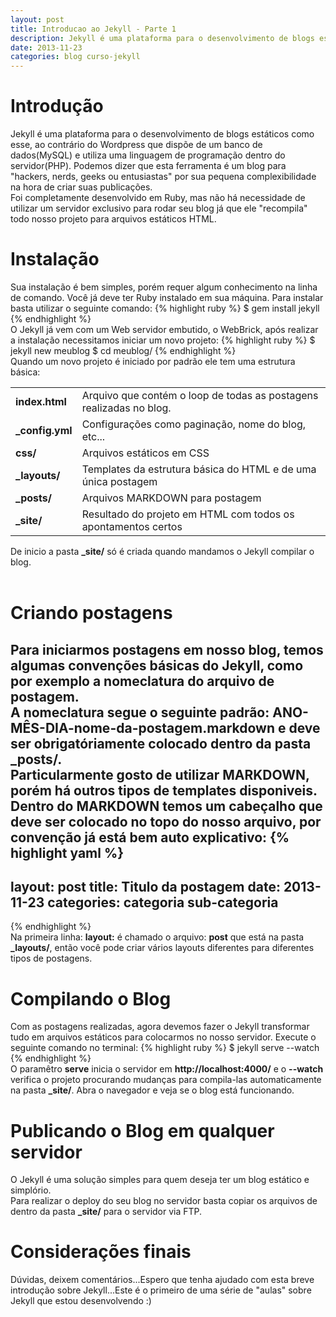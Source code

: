 ```yaml
---
layout: post
title: Introducao ao Jekyll - Parte 1
description: Jekyll é uma plataforma para o desenvolvimento de blogs estáticos como esse, ao contrário do Wordpress que dispõe de um banco de dados(MySQL) e utiliza uma linguagem de programação dentro do servidor(PHP). Podemos dizer que esta ferramenta é um blog para "hackers, nerds, geeks ou entusiastas" por sua pequena complexibilidade na hora de criar suas publicações.
date: 2013-11-23
categories: blog curso-jekyll
---
```


# Introdução
Jekyll é uma plataforma para o desenvolvimento de blogs estáticos como esse, ao contrário do Wordpress que dispõe de um banco de dados(MySQL) e utiliza uma linguagem de programação dentro do servidor(PHP). Podemos dizer que esta ferramenta é um blog para "hackers, nerds, geeks ou entusiastas" por sua pequena complexibilidade na hora de criar suas publicações.
<br />
Foi completamente desenvolvido em Ruby, mas não há necessidade de utilizar um servidor exclusivo para rodar seu blog já que ele "recompila" todo nosso projeto para arquivos estáticos HTML.

# Instalação
Sua instalação é bem simples, porém requer algum conhecimento na linha de comando. Você já deve ter Ruby instalado em sua máquina.
Para instalar basta utilizar o seguinte comando:
{% highlight ruby %}
$ gem install jekyll
{% endhighlight %}
<br />
O Jekyll já vem com um Web servidor embutido, o WebBrick, após realizar a instalação necessitamos iniciar um novo projeto:
{% highlight ruby %}
$ jekyll new meublog
$ cd meublog/
{% endhighlight %}
<br />
Quando um novo projeto é iniciado por padrão ele tem uma estrutura básica:
<br />
<table>
  <tr>
    <td><strong>index.html</strong></td>
    <td>Arquivo que contém o loop de todas as postagens realizadas no blog.</td>
  </tr>
  <tr>
    <td><strong>&#95;config.yml</strong></td>
    <td>Configurações como paginação, nome do blog, etc...</td>
  </tr>
  <tr>
    <td><strong>css/</strong></td>
    <td>Arquivos estáticos em CSS</td>
  </tr>
  <tr>
    <td><strong>&#95;layouts/</strong></td>
    <td>Templates da estrutura básica do HTML e de uma única postagem</td>
  </tr>
  <tr>
    <td><strong>&#95;posts/</strong></td>
    <td>Arquivos MARKDOWN para postagem</td>
  </tr>
  <tr>
    <td><strong>&#95;site/</strong></td>
    <td>Resultado do projeto em HTML com todos os apontamentos certos</td>
  </tr>
</table>

De inicio a pasta <strong>&#95;site/</strong> só é criada quando mandamos o Jekyll compilar o blog.
<br /><br />
# Criando postagens
Para iniciarmos postagens em nosso blog, temos algumas convenções básicas do Jekyll, como por exemplo a nomeclatura do arquivo de postagem.<br />
A nomeclatura segue o seguinte padrão: <strong>ANO-MÊS-DIA-nome-da-postagem.markdown</strong> e deve  ser obrigatóriamente colocado dentro da pasta <strong>&#95;posts/</strong>.<br />
Particularmente gosto de utilizar MARKDOWN, porém há outros tipos de templates disponiveis. Dentro do MARKDOWN temos um cabeçalho que deve ser colocado no topo do nosso arquivo, por convenção já está bem auto explicativo:
{% highlight yaml %}
---
layout: post
title: Titulo da postagem
date: 2013-11-23
categories: categoria sub-categoria
---
{% endhighlight %}
<br />
Na primeira linha: <strong>layout:</strong> é chamado o arquivo: <strong>post</strong> que está na pasta <strong>&#95;layouts/</strong>, então você pode criar vários layouts diferentes para diferentes tipos de postagens.

# Compilando o Blog
Com as postagens realizadas, agora devemos fazer o Jekyll transformar tudo em arquivos estáticos para colocarmos no nosso servidor. Execute o seguinte comando no terminal:
{% highlight ruby %}
$ jekyll serve --watch
{% endhighlight %}
<br />
O paramêtro <strong>serve</strong> inicia o servidor em <strong>http://localhost:4000/</strong> e o <strong>--watch</strong> verifica o projeto procurando mudanças para compila-las automaticamente na pasta <strong>&#95;site/</strong>. Abra o navegador e veja se o blog está funcionando.

# Publicando o Blog em qualquer servidor
O Jekyll é uma solução simples para quem deseja ter um blog estático e simplório.<br />
Para realizar o deploy do seu blog no servidor basta copiar os arquivos de dentro da pasta <strong>&#95;site/</strong> para o servidor via FTP.

# Considerações finais
Dúvidas, deixem comentários...Espero que tenha ajudado com esta breve introdução sobre Jekyll...Este é o primeiro de uma série de "aulas" sobre Jekyll que estou desenvolvendo :)